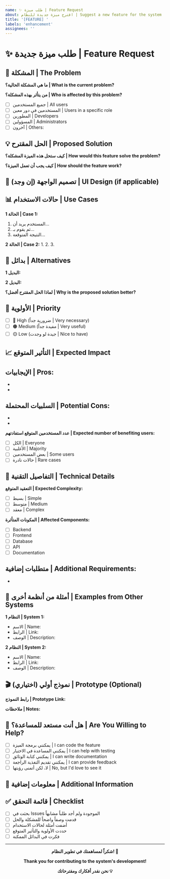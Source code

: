 ```yaml
---
name: ✨ طلب ميزة | Feature Request
about: اقترح ميزة جديدة للنظام | Suggest a new feature for the system
title: '[FEATURE] '
labels: 'enhancement'
assignees: ''
---
```


# ✨ طلب ميزة جديدة | Feature Request

## 🎯 المشكلة | The Problem

<!-- صف المشكلة التي تواجهها والتي ستحلها الميزة المقترحة -->
<!-- Describe the problem you're facing that this feature would solve -->

**ما هي المشكلة الحالية؟ | What is the current problem?**


**من يتأثر بهذه المشكلة؟ | Who is affected by this problem?**

- [ ] جميع المستخدمين | All users
- [ ] المستخدمين في دور معين | Users in a specific role
- [ ] المطورين | Developers
- [ ] المسؤولين | Administrators
- [ ] آخرون | Others: 

## 💡 الحل المقترح | Proposed Solution

<!-- صف الميزة التي تقترحها بالتفصيل -->
<!-- Describe the feature you're proposing in detail -->

**كيف ستحل هذه الميزة المشكلة؟ | How would this feature solve the problem?**


**كيف يجب أن تعمل الميزة؟ | How should the feature work?**


## 🎨 تصميم الواجهة (إن وجد) | UI Design (if applicable)

<!-- إن كانت الميزة تتضمن واجهة مستخدم، صف شكلها أو أرفق رسماً تخطيطياً -->
<!-- If the feature involves UI, describe it or attach a mockup -->



## 📊 حالات الاستخدام | Use Cases

<!-- صف سيناريوهات استخدام محددة للميزة -->
<!-- Describe specific usage scenarios for the feature -->

**الحالة 1 | Case 1:**
1. المستخدم يريد أن...
2. ثم يقوم بـ...
3. النتيجة المتوقعة...

**الحالة 2 | Case 2:**
1. 
2. 
3. 

## 🔄 بدائل | Alternatives

<!-- هل فكرت في حلول بديلة؟ -->
<!-- Have you considered alternative solutions? -->

**البديل 1:**


**البديل 2:**


**لماذا الحل المقترح أفضل؟ | Why is the proposed solution better?**


## 🎯 الأولوية | Priority

<!-- ما مدى أهمية هذه الميزة بالنسبة لك؟ -->
<!-- How important is this feature to you? -->

- [ ] 🔴 High (ضرورية جداً | Very necessary)
- [ ] 🟠 Medium (مفيدة جداً | Very useful)
- [ ] 🟡 Low (جيدة لو وجدت | Nice to have)

## 📈 التأثير المتوقع | Expected Impact

<!-- كيف ستؤثر هذه الميزة على النظام والمستخدمين؟ -->
<!-- How will this feature impact the system and users? -->

**الإيجابيات | Pros:**
- 
- 
- 

**السلبيات المحتملة | Potential Cons:**
- 
- 
- 

**عدد المستخدمين المتوقع استفادتهم | Expected number of benefiting users:**
- [ ] الكل | Everyone
- [ ] الأغلبية | Majority
- [ ] بعض المستخدمين | Some users
- [ ] حالات نادرة | Rare cases

## 🔧 التفاصيل التقنية | Technical Details

<!-- للمطورين: هل لديك أفكار عن كيفية التنفيذ؟ -->
<!-- For developers: Do you have ideas about implementation? -->

**التعقيد المتوقع | Expected Complexity:**
- [ ] بسيط | Simple
- [ ] متوسط | Medium
- [ ] معقد | Complex

**المكونات المتأثرة | Affected Components:**
- [ ] Backend
- [ ] Frontend
- [ ] Database
- [ ] API
- [ ] Documentation

**متطلبات إضافية | Additional Requirements:**
- 
- 

## 📝 أمثلة من أنظمة أخرى | Examples from Other Systems

<!-- هل رأيت ميزة مشابهة في أنظمة أخرى؟ -->
<!-- Have you seen a similar feature in other systems? -->

**النظام 1 | System 1:**
- الاسم | Name: 
- الرابط | Link: 
- الوصف | Description: 

**النظام 2 | System 2:**
- الاسم | Name: 
- الرابط | Link: 
- الوصف | Description: 

## 🎬 نموذج أولي (اختياري) | Prototype (Optional)

<!-- إن كان لديك نموذج أولي أو رسم توضيحي -->
<!-- If you have a prototype or illustration -->

**رابط النموذج | Prototype Link:**


**ملاحظات | Notes:**


## 🤝 هل أنت مستعد للمساعدة؟ | Are You Willing to Help?

<!-- هل يمكنك المساعدة في تطوير هذه الميزة؟ -->
<!-- Can you help develop this feature? -->

- [ ] يمكنني برمجة الميزة | I can code the feature
- [ ] يمكنني المساعدة في الاختبار | I can help with testing
- [ ] يمكنني كتابة الوثائق | I can write documentation
- [ ] يمكنني تقديم التغذية الراجعة | I can provide feedback
- [ ] لا، لكن أتمنى رؤيتها | No, but I'd love to see it

## 📎 معلومات إضافية | Additional Information

<!-- أي معلومات أخرى تريد مشاركتها -->
<!-- Any other information you want to share -->



## ✅ قائمة التحقق | Checklist

<!-- تأكد من إتمام هذه النقاط قبل إرسال الطلب -->
<!-- Ensure these points are completed before submitting -->

- [ ] بحثت في Issues الموجودة ولم أجد طلباً مشابهاً
- [ ] قدمت وصفاً واضحاً للمشكلة والحل
- [ ] أضفت أمثلة لحالات الاستخدام
- [ ] حددت الأولوية والتأثير المتوقع
- [ ] فكرت في البدائل الممكنة

---

<div align="center">

**شكراً لمساهمتك في تطوير النظام! 🙏**

**Thank you for contributing to the system's development!**

**نحن نقدر أفكارك ومقترحاتك 💡**

</div>

